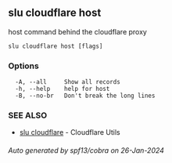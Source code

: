 ## slu cloudflare host

host command behind the cloudflare proxy

```
slu cloudflare host [flags]
```

### Options

```
  -A, --all     Show all records
  -h, --help    help for host
  -B, --no-br   Don't break the long lines
```

### SEE ALSO

* [slu cloudflare](slu_cloudflare.md)	 - Cloudflare Utils

###### Auto generated by spf13/cobra on 26-Jan-2024
